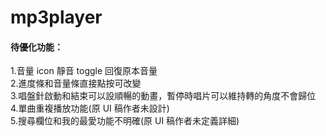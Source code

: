 # mp3player
<h4>待優化功能：</h4>
1.音量 icon 靜音 toggle 回復原本音量<br>
2.進度條和音量條直接點按可改變<br>
3.唱盤針啟動和結束可以設順暢的動畫，暫停時唱片可以維持轉的角度不會歸位<br>
4.單曲重複播放功能(原 UI 稿作者未設計)<br>
5.搜尋欄位和我的最愛功能不明確(原 UI 稿作者未定義詳細)<br>
